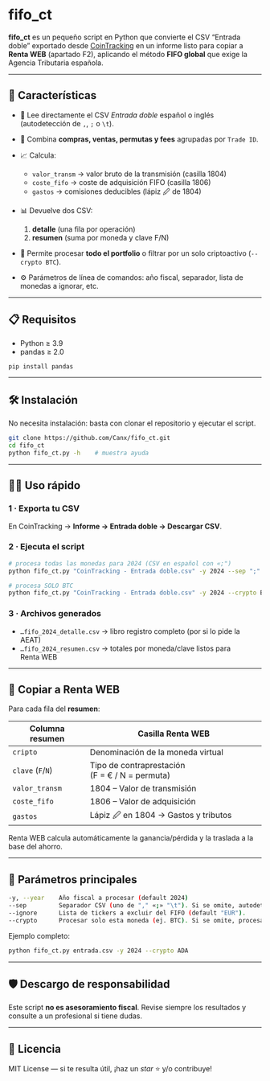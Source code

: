 # fifo_ct

**fifo_ct** es un pequeño script en Python que convierte el CSV “Entrada doble” exportado desde [CoinTracking](https://cointracking.info) en un informe listo para copiar a **Renta WEB** (apartado F2), aplicando el método **FIFO global** que exige la Agencia Tributaria española.

---

## 🚀 Características

* 📂 Lee directamente el CSV *Entrada doble* español o inglés (autodetección de `,`, `;` o `\t`).
* 🔄 Combina **compras, ventas, permutas y fees** agrupadas por `Trade ID`.
* 📈 Calcula:

  * `valor_transm` → valor bruto de la transmisión (casilla 1804)
  * `coste_fifo` → coste de adquisición FIFO (casilla 1806)
  * `gastos` → comisiones deducibles (lápiz 🖉 de 1804)
* 📊 Devuelve dos CSV:

  1. **detalle** (una fila por operación)
  2. **resumen** (suma por moneda y clave F/N)
* 🔎 Permite procesar **todo el portfolio** o filtrar por un solo criptoactivo (`--crypto BTC`).
* ⚙️ Parámetros de línea de comandos: año fiscal, separador, lista de monedas a ignorar, etc.

---

## 📋 Requisitos

* Python ≥ 3.9
* pandas ≥ 2.0

```bash
pip install pandas
```

---

## 🛠️ Instalación

No necesita instalación: basta con clonar el repositorio y ejecutar el script.

```bash
git clone https://github.com/Canx/fifo_ct.git
cd fifo_ct
python fifo_ct.py -h    # muestra ayuda
```

---

## 🧑‍💻 Uso rápido

### 1 · Exporta tu CSV

En CoinTracking → **Informe → Entrada doble → Descargar CSV**.

### 2 · Ejecuta el script

```bash
# procesa todas las monedas para 2024 (CSV en español con «;")
python fifo_ct.py "CoinTracking - Entrada doble.csv" -y 2024 --sep ";"

# procesa SOLO BTC
python fifo_ct.py "CoinTracking - Entrada doble.csv" -y 2024 --crypto BTC
```

### 3 · Archivos generados

* `…fifo_2024_detalle.csv` → libro registro completo (por si lo pide la AEAT)
* `…fifo_2024_resumen.csv` → totales por moneda/clave listos para Renta WEB

---

## 📝 Copiar a Renta WEB

Para cada fila del **resumen**:

| Columna resumen   | Casilla Renta WEB                              |
| ----------------- | ---------------------------------------------- |
| `cripto`          | Denominación de la moneda virtual              |
| `clave` (`F`/`N`) | Tipo de contraprestación (F = € / N = permuta) |
| `valor_transm`    | 1804 – Valor de transmisión                    |
| `coste_fifo`      | 1806 – Valor de adquisición                    |
| `gastos`          | Lápiz 🖉 en 1804 → Gastos y tributos           |

Renta WEB calcula automáticamente la ganancia/pérdida y la traslada a la base del ahorro.

---

## 🔧 Parámetros principales

```bash
-y, --year    Año fiscal a procesar (default 2024)
--sep         Separador CSV (uno de "," «;» "\t"). Si se omite, autodetecta.
--ignore      Lista de tickers a excluir del FIFO (default "EUR").
--crypto      Procesar solo esta moneda (ej. BTC). Si se omite, procesa todas.
```

Ejemplo completo:

```bash
python fifo_ct.py entrada.csv -y 2024 --crypto ADA
```

---

## 🛡️ Descargo de responsabilidad

Este script **no es asesoramiento fiscal**. Revise siempre los resultados y consulte a un profesional si tiene dudas.

---

## 📜 Licencia

MIT License — si te resulta útil, ¡haz un *star* ⭐ y/o contribuye!
